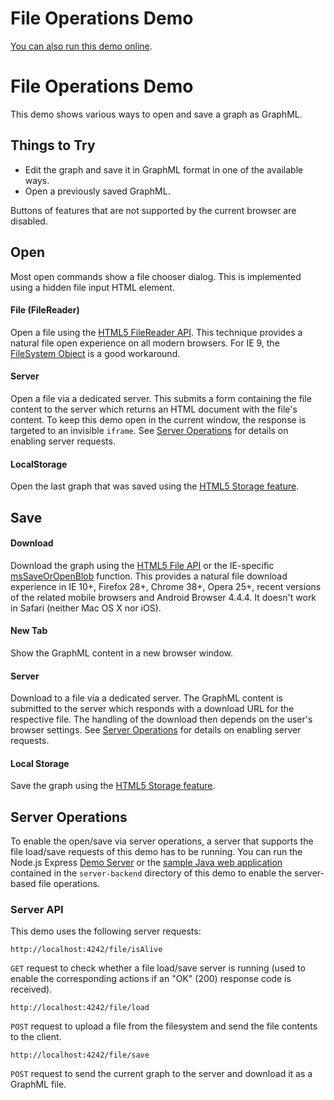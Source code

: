<!--
 //////////////////////////////////////////////////////////////////////////////
 // @license
 // This file is part of yFiles for HTML 2.5.0.3.
 // Use is subject to license terms.
 //
 // Copyright (c) 2000-2023 by yWorks GmbH, Vor dem Kreuzberg 28,
 // 72070 Tuebingen, Germany. All rights reserved.
 //
 //////////////////////////////////////////////////////////////////////////////
-->
# File Operations Demo

[You can also run this demo online](https://live.yworks.com/demos/view/fileoperations/index.html).

# File Operations Demo

This demo shows various ways to open and save a graph as GraphML.

## Things to Try

- Edit the graph and save it in GraphML format in one of the available ways.
- Open a previously saved GraphML.

Buttons of features that are not supported by the current browser are disabled.

## Open

Most open commands show a file chooser dialog. This is implemented using a hidden file input HTML element.

#### File (FileReader)

Open a file using the [HTML5 FileReader API](https://caniuse.com/#search=filereader). This technique provides a natural file open experience on all modern browsers. For IE 9, the [FileSystem Object](<https://docs.microsoft.com/en-us/previous-versions//z9ty6h50(v=vs.85)>) is a good workaround.

#### Server

Open a file via a dedicated server. This submits a form containing the file content to the server which returns an HTML document with the file's content. To keep this demo open in the current window, the response is targeted to an invisible `iframe`. See [Server Operations](#server-operations) for details on enabling server requests.

#### LocalStorage

Open the last graph that was saved using the [HTML5 Storage feature](https://www.html5rocks.com/en/features/storage).

## Save

#### Download

Download the graph using the [HTML5 File API](https://caniuse.com/#search=file) or the IE-specific [msSaveOrOpenBlob](<https://docs.microsoft.com/en-us/previous-versions/windows/internet-explorer/ie-developer/samples/hh779016(v=vs.85)>) function. This provides a natural file download experience in IE 10+, Firefox 28+, Chrome 38+, Opera 25+, recent versions of the related mobile browsers and Android Browser 4.4.4. It doesn't work in Safari (neither Mac OS X nor iOS).

#### New Tab

Show the GraphML content in a new browser window.

#### Server

Download to a file via a dedicated server. The GraphML content is submitted to the server which responds with a download URL for the respective file. The handling of the download then depends on the user's browser settings. See [Server Operations](#server-operations) for details on enabling server requests.

#### Local Storage

Save the graph using the [HTML5 Storage feature](https://www.html5rocks.com/en/features/storage).

## Server Operations

To enable the open/save via server operations, a server that supports the file load/save requests of this demo has to be running. You can run the Node.js Express [Demo Server](../../demo-server/README.html) or the [sample Java web application](server-backend/java/README.html) contained in the `server-backend` directory of this demo to enable the server-based file operations.

### Server API

This demo uses the following server requests:

`http://localhost:4242/file/isAlive`

`GET` request to check whether a file load/save server is running (used to enable the corresponding actions if an "OK" (200) response code is received).

`http://localhost:4242/file/load`

`POST` request to upload a file from the filesystem and send the file contents to the client.

`http://localhost:4242/file/save`

`POST` request to send the current graph to the server and download it as a GraphML file.

